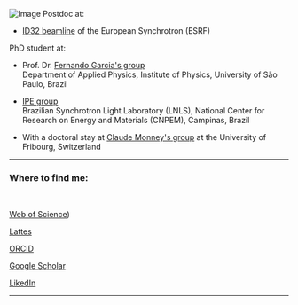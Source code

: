 ![Image](selfie_lab_unifr.jpg)
Postdoc at:

- [ID32 beamline](https://www.esrf.fr/ID32) of the European Synchrotron (ESRF)
  
PhD student at:

- Prof. Dr. [Fernando Garcia's group](https://sites.google.com/site/ferton/home?authuser=0) <br />
Department of Applied Physics, Institute of Physics, University of São Paulo, Brazil

- [IPE group](https://www.lnls.cnpem.br/facilities/ipe-en/) <br /> Brazilian Synchrotron Light Laboratory (LNLS), National Center for Research on Energy and Materials (CNPEM), Campinas, Brazil

- With a doctoral stay at [Claude Monney's group](https://sites.google.com/view/group-monney/home) at the University of Fribourg, Switzerland


<hr>

### Where to find me:

<br>

[Web of Science](https://www.webofscience.com/wos/author/record/R-9001-2017))

[Lattes](http://lattes.cnpq.br/3704780601342272)

[ORCID](https://orcid.org/0000-0002-6551-5481)

[Google Scholar](https://scholar.google.com.br/citations?user=sDjkm3YAAAAJ&hl=pt-BR)

[LikedIn](https://www.linkedin.com/in/marlic/)

<hr>
